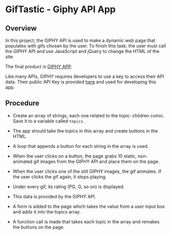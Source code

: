 # GifTastic - Giphy API App

## Overview

In this project, the GIPHY API is used to make a dynamic web page that populates with gifs chosen by the user. To finish this task, the user must call the GIPHY API and use JavaScript and jQuery to change the HTML of the site.

The final product is [GIPHY APP](https://drgiftastic.herokuapp.com/).

Like many APIs, GIPHY requires developers to use a key to access their API data. Their public API Key is provided [here](https://github.com/Giphy/GiphyAPI#overview) and used for developing this app.

## Procedure

* Create an array of strings, each one related to the topic: children comic. Save it to a variable called ```topics```.

* The app should take the topics in this array and create buttons in the  HTML.

* A loop that appends a button for each string in the array is used.

* When the user clicks on a button, the page grabs 10 static, non-animated gif images from the GIPHY API and place them on the page.

* When the user clicks one of the still GIPHY images, the gif animates. If the user clicks the gif again, it stops playing.

* Under every gif, its rating (PG, G, so on) is displayed.

* This data is provided by the GIPHY API.

* A form is added to the page which takes the value from a user input box and adds it into the topics array. 

* A function call is made that takes each topic in the array and remakes the buttons on the page.